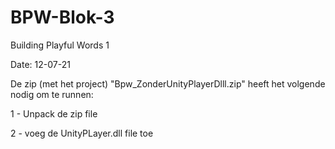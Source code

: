 # BPW-Blok-3
Building Playful Words 1

Date: 12-07-21

De zip (met het project) "Bpw_ZonderUnityPlayerDlll.zip" heeft het volgende nodig om te runnen:

1 - Unpack de zip file

2 - voeg de UnityPLayer.dll file toe

